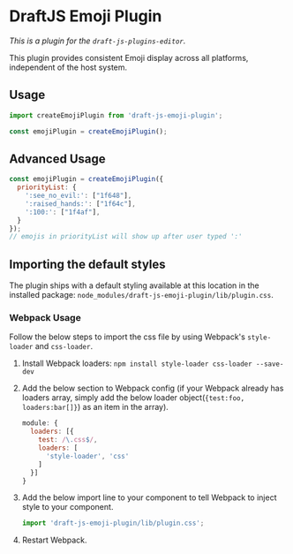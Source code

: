 # DraftJS Emoji Plugin

*This is a plugin for the `draft-js-plugins-editor`.*

This plugin provides consistent Emoji display across all platforms, independent of the host system.

## Usage

```js
import createEmojiPlugin from 'draft-js-emoji-plugin';

const emojiPlugin = createEmojiPlugin();
```
## Advanced Usage

```js
const emojiPlugin = createEmojiPlugin({
  priorityList: {
    ':see_no_evil:': ["1f648"],
    ':raised_hands:': ["1f64c"],
    ':100:': ["1f4af"],
  }
});
// emojis in priorityList will show up after user typed ':'
```
## Importing the default styles

The plugin ships with a default styling available at this location in the installed package:
`node_modules/draft-js-emoji-plugin/lib/plugin.css`.

### Webpack Usage

Follow the below steps to import the css file by using Webpack's `style-loader` and `css-loader`. 

1. Install Webpack loaders: `npm install style-loader css-loader --save-dev`
2. Add the below section to Webpack config (if your Webpack already has loaders array, simply add the below loader object(`{test:foo, loaders:bar[]}`) as an item in the array).

    ```js
    module: {
      loaders: [{
        test: /\.css$/,
        loaders: [
          'style-loader', 'css'
        ]
      }]
    }
    ```

3. Add the below import line to your component to tell Webpack to inject style to your component.

    ```js
    import 'draft-js-emoji-plugin/lib/plugin.css';
    ```
4. Restart Webpack.

